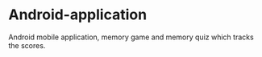 # Android-application
Android mobile application, memory game and memory quiz which tracks the scores.
